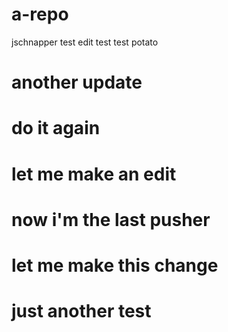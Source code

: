 # a-repo
jschnapper
test
edit
test
test
potato

# another update

# do it again

# let me make an edit

# now i'm the last pusher

# let me make this change

# just another test
